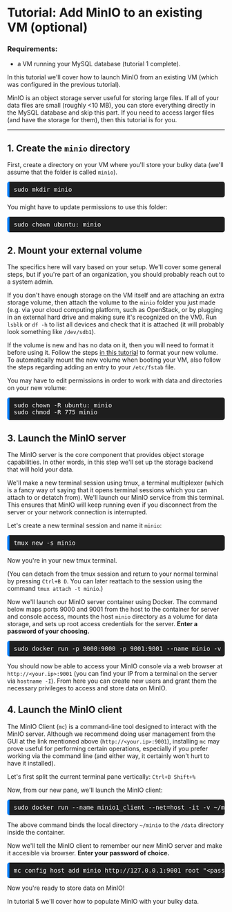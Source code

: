 # Tutorial: Add MinIO to an existing VM (optional)

### **Requirements:** 

* a VM running your MySQL database (tutorial 1 complete).

In this tutorial we'll cover how to launch MinIO from an existing VM (which was configured in the previous tutorial). 

MinIO is an object storage server useful for storing large files. If all of your data files are small (roughly <10 MB), you can store everything directly in the MySQL database and skip this part. If you need to access larger files (and have the storage for them), then this tutorial is for you.

-----------------------

## 1. Create the `minio` directory

First, create a directory on your VM where you'll store your bulky data (we'll assume that the folder is called `minio`). 

<pre style="background-color: #1E1E1E; color: white; padding: 10px; border-radius: 5px; border-left: 5px solid #007bff;">
sudo mkdir minio
</pre>

You might have to update permissions to use this folder:

<pre style="background-color: #1E1E1E; color: white; padding: 10px; border-radius: 5px; border-left: 5px solid #007bff;">
sudo chown ubuntu: minio
</pre>

## 2. Mount your external volume

The specifics here will vary based on your setup. We'll cover some general steps, but if you're part of an organization, you should probably reach out to a system admin.

If you don't have enough storage on the VM itself and are attaching an extra storage volume, then attach the volume to the `minio` folder you just made (e.g. via your cloud computing platform, such as OpenStack, or by plugging in an external hard drive and making sure it's recognized on the VM). Run `lsblk` or `df -h` to list all devices and check that it is attached (it will probably look something like `/dev/sdb1`). 

If the volume is new and has no data on it, then you will need to format it before using it. Follow the steps [in this tutorial](https://www.digitalocean.com/community/tutorials/how-to-partition-and-format-storage-devices-in-linux) to format your new volume. To automatically mount the new volume when booting your VM, also follow the steps regarding adding an entry to your `/etc/fstab` file. 

You may have to edit permissions in order to work with data and directories on your new volume:

<pre style="background-color: #1E1E1E; color: white; padding: 10px; border-radius: 5px; border-left: 5px solid #007bff;">
sudo chown -R ubuntu: minio
sudo chmod -R 775 minio
</pre>

## 3. Launch the MinIO server

The MinIO server is the core component that provides object storage capabilities. In other words, in this step we'll set up the storage backend that will hold your data.

We'll make a new terminal session using tmux, a terminal multiplexer (which is a fancy way of saying that it opens terminal sessions which you can attach to or detatch from). We'll launch our MinIO service from this terminal. This ensures that MinIO will keep running even if you disconnect from the server or your network connection is interrupted. 

Let's create a new terminal session and name it `minio`:

<pre style="background-color: #1E1E1E; color: white; padding: 10px; border-radius: 5px; border-left: 5px solid #007bff;">
tmux new -s minio
</pre>

Now you're in your new tmux terminal. 

(You can detach from the tmux session and return to your normal terminal by pressing `Ctrl+B D`. You can later reattach to the session using the command `tmux attach -t minio`.)

Now we'll launch our MinIO server container using Docker. The command below maps ports 9000 and 9001 from the host to the container for server and console access, mounts the host `minio` directory as a volume for data storage, and sets up root access credentials for the server. **Enter a password of your choosing.**

<pre style="background-color: #1E1E1E; color: white; padding: 10px; border-radius: 5px; border-left: 5px solid #007bff;">
sudo docker run -p 9000:9000 -p 9001:9001 --name minio -v ~/minio:/data -e "MINIO_ROOT_USER=root" -e "MINIO_ROOT_PASSWORD=&lt;password&gt;" quay.io/minio/minio:RELEASE.2021-10-23T03-28-24Z server /data -console-address ":9001"
</pre>

You should now be able to access your MinIO console via a web browser at `http://<your.ip>:9001` (you can find your IP from a terminal on the server via `hostname -I`). From here you can create new users and grant them the necessary privileges to access and store data on MinIO. 

## 4. Launch the MinIO client

The MinIO Client (`mc`) is a command-line tool designed to interact with the MinIO server. Although we recommend doing user management from the GUI at the link mentioned above (`http://<your.ip>:9001`), installing `mc` may prove useful for performing certain operations, especially if you prefer working via the command line (and either way, it certainly won't hurt to have it installed).

Let's first split the current terminal pane vertically: `Ctrl+B Shift+%`

Now, from our new pane, we'll launch the MinIO client:

<pre style="background-color: #1E1E1E; color: white; padding: 10px; border-radius: 5px; border-left: 5px solid #007bff;">
sudo docker run --name minio1_client --net=host -it -v ~/minio:/data --entrypoint=/bin/sh minio/mc
</pre>

The above command binds the local directory `~/minio` to the `/data` directory inside the container. 

Now we'll tell the MinIO client to remember our new MinIO server and make it accesible via browser. **Enter your password of choice.**  

<pre style="background-color: #1E1E1E; color: white; padding: 10px; border-radius: 5px; border-left: 5px solid #007bff;">
mc config host add minio http://127.0.0.1:9001 root "&lt;password&gt;"
</pre>

Now you're ready to store data on MinIO!

In tutorial 5 we'll cover how to populate MinIO with your bulky data.
